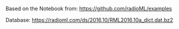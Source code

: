 Based on the Notebook from:
https://github.com/radioML/examples

Database:
https://radioml.com/ds/2016.10/RML2016.10a_dict.dat.bz2
